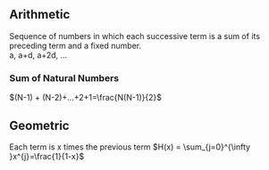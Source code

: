 ## Arithmetic
Sequence of numbers in which each successive term is a sum of its preceding term and a fixed number.  
a, a+d, a+2d, ...
### Sum of Natural Numbers
$`(N-1) + (N-2)+...+2+1=\frac{N(N-1)}{2}`$  

## Geometric
Each term is x times the previous term
$`H(x) = \sum_{j=0}^{\infty }x^{j}=\frac{1}{1-x}`$

